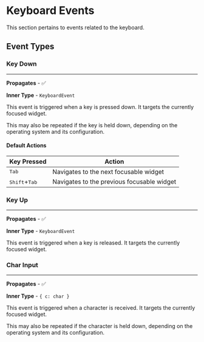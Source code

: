 # Keyboard Events

This section pertains to events related to the keyboard.

## Event Types

### Key Down

---

**Propagates** - ✅

**Inner Type** - `KeyboardEvent`

This event is triggered when a key is pressed down. It targets the currently focused widget.

This may also be repeated if the key is held down, depending on the operating system and its configuration.

#### Default Actions

| Key Pressed                     | Action                                     |
| ------------------------------- | ------------------------------------------ |
| <kbd>Tab</kbd>                  | Navigates to the next focusable widget     |
| <kbd>Shift</kbd>+<kbd>Tab</kbd> | Navigates to the previous focusable widget |

### Key Up

---

**Propagates** - ✅

**Inner Type** - `KeyboardEvent`

This event is triggered when a key is released. It targets the currently focused widget.

### Char Input

---

**Propagates** - ✅

**Inner Type** - `{ c: char }`

This event is triggered when a character is received. It targets the currently focused widget. 

This may also be repeated if the character is held down, depending on the operating system and its configuration.
